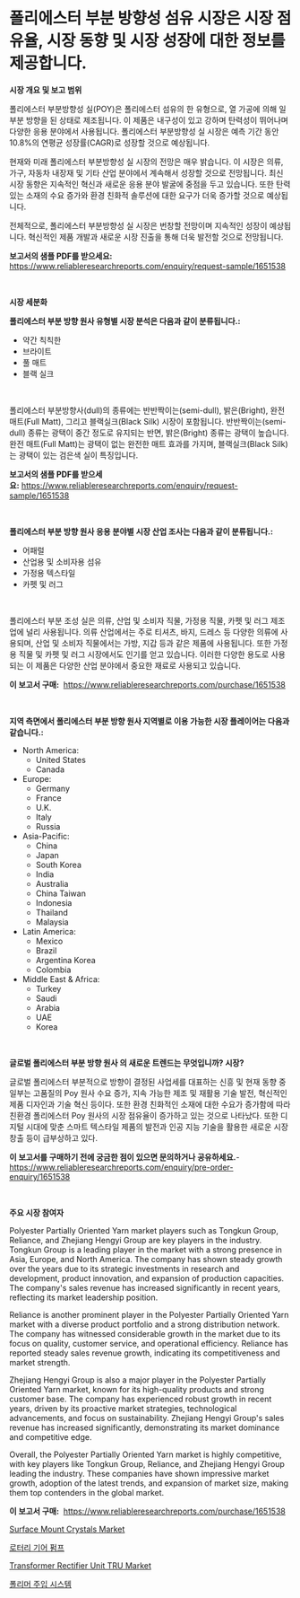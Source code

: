 <p><h1>폴리에스터 부분 방향성 섬유 시장은 시장 점유율, 시장 동향 및 시장 성장에 대한 정보를 제공합니다.</h1></p><p><strong>시장 개요 및 보고 범위</strong></p>
<p><p>폴리에스터 부분방향성 실(POY)은 폴리에스터 섬유의 한 유형으로, 열 가공에 의해 일부분 방향을 된 상태로 제조됩니다. 이 제품은 내구성이 있고 강하며 탄력성이 뛰어나며 다양한 응용 분야에서 사용됩니다. 폴리에스터 부분방향성 실 시장은 예측 기간 동안 10.8%의 연평균 성장률(CAGR)로 성장할 것으로 예상됩니다. </p><p>현재와 미래 폴리에스터 부분방향성 실 시장의 전망은 매우 밝습니다. 이 시장은 의류, 가구, 자동차 내장재 및 기타 산업 분야에서 계속해서 성장할 것으로 전망됩니다. 최신 시장 동향은 지속적인 혁신과 새로운 응용 분야 발굴에 중점을 두고 있습니다. 또한 탄력 있는 소재의 수요 증가와 환경 친화적 솔루션에 대한 요구가 더욱 증가할 것으로 예상됩니다.</p><p>전체적으로, 폴리에스터 부분방향성 실 시장은 번창할 전망이며 지속적인 성장이 예상됩니다. 혁신적인 제품 개발과 새로운 시장 진출을 통해 더욱 발전할 것으로 전망됩니다.</p></p>
<p><strong>보고서의 샘플 PDF를 받으세요:</strong> <a href="https://www.reliableresearchreports.com/enquiry/request-sample/1651538">https://www.reliableresearchreports.com/enquiry/request-sample/1651538</a></p>
<p>&nbsp;</p>
<p><strong>시장 세분화</strong></p>
<p><strong>폴리에스터 부분 방향 원사 유형별 시장 분석은 다음과 같이 분류됩니다.:</strong></p>
<p><ul><li>약간 칙칙한</li><li>브라이트</li><li>풀 매트</li><li>블랙 실크</li></ul></p>
<p>&nbsp;</p>
<p><p>폴리에스터 부분방향사(dull)의 종류에는 반반짝이는(semi-dull), 밝은(Bright), 완전 매트(Full Matt), 그리고 블랙실크(Black Silk) 시장이 포함됩니다. 반반짝이는(semi-dull) 종류는 광택이 중간 정도로 유지되는 반면, 밝은(Bright) 종류는 광택이 높습니다. 완전 매트(Full Matt)는 광택이 없는 완전한 매트 효과를 가지며, 블랙실크(Black Silk)는 광택이 있는 검은색 실이 특징입니다.</p></p>
<p><strong>보고서의 샘플 PDF를 받으세요:</strong>&nbsp;<a href="https://www.reliableresearchreports.com/enquiry/request-sample/1651538">https://www.reliableresearchreports.com/enquiry/request-sample/1651538</a></p>
<p>&nbsp;</p>
<p><strong> 폴리에스터 부분 방향 원사 응용 분야별 시장 산업 조사는 다음과 같이 분류됩니다.:</strong></p>
<p><ul><li>어패럴</li><li>산업용 및 소비자용 섬유</li><li>가정용 텍스타일</li><li>카펫 및 러그</li></ul></p>
<p>&nbsp;</p>
<p><p>폴리에스터 부분 조성 실은 의류, 산업 및 소비자 직물, 가정용 직물, 카펫 및 러그 제조업에 널리 사용됩니다. 의류 산업에서는 주로 티셔츠, 바지, 드레스 등 다양한 의류에 사용되며, 산업 및 소비자 직물에서는 가방, 지갑 등과 같은 제품에 사용됩니다. 또한 가정용 직물 및 카펫 및 러그 시장에서도 인기를 얻고 있습니다. 이러한 다양한 용도로 사용되는 이 제품은 다양한 산업 분야에서 중요한 재료로 사용되고 있습니다.</p></p>
<p><strong>이 보고서 구매:</strong>&nbsp; <a href="https://www.reliableresearchreports.com/purchase/1651538">https://www.reliableresearchreports.com/purchase/1651538</a></p>
<p>&nbsp;</p>
<p><strong>지역 측면에서 폴리에스터 부분 방향 원사 지역별로 이용 가능한 시장 플레이어는 다음과 같습니다.:</strong></p>
<p><ul>
    <li>
        North America:
        <ul>
            <li>United States</li>
            <li>Canada</li>
        </ul>
    </li>
    <li>
        Europe:
        <ul>
            <li>Germany</li>
            <li>France</li>
            <li>U.K.</li>
            <li>Italy</li>
            <li>Russia</li>
        </ul>
    </li>
    <li>
        Asia-Pacific:
        <ul>
            <li>China</li>
            <li>Japan</li>
            <li>South Korea</li>
            <li>India</li>
            <li>Australia</li>
            <li>China Taiwan</li>
            <li>Indonesia</li>
            <li>Thailand</li>
            <li>Malaysia</li>
        </ul>
    </li>
    <li>
        Latin America:
        <ul>
            <li>Mexico</li>
            <li>Brazil</li>
            <li>Argentina Korea</li>
            <li>Colombia</li>
        </ul>
    </li>
    <li>
        Middle East & Africa:
        <ul>
            <li>Turkey</li>
            <li>Saudi</li>
            <li>Arabia</li>
            <li>UAE</li>
            <li>Korea</li>
        </ul>
    </li>
    </ul></p>
<p>&nbsp;</p>
<p><strong>글로벌 폴리에스터 부분 방향 원사 의 새로운 트렌드는 무엇입니까? 시장?</strong></p>
<p><p>글로벌 폴리에스터 부분적으로 방향이 결정된 사업세를 대표하는 신흥 및 현재 동향 중 일부는 고품질의 Poy 원사 수요 증가, 지속 가능한 제조 및 재활용 기술 발전, 혁신적인 제품 디자인과 기술 혁신 등이다. 또한 환경 친화적인 소재에 대한 수요가 증가함에 따라 친환경 폴리에스터 Poy 원사의 시장 점유율이 증가하고 있는 것으로 나타났다. 또한 디지털 시대에 맞춘 스마트 텍스타일 제품의 발전과 인공 지능 기술을 활용한 새로운 시장 창출 등이 급부상하고 있다.</p></p>
<p><strong>이 보고서를 구매하기 전에 궁금한 점이 있으면 문의하거나 공유하세요.</strong>- <a href="https://www.reliableresearchreports.com/enquiry/pre-order-enquiry/1651538">https://www.reliableresearchreports.com/enquiry/pre-order-enquiry/1651538</a></p>
<p>&nbsp;</p>
<p><strong>주요 시장 참여자</strong></p>
<p><p>Polyester Partially Oriented Yarn market players such as Tongkun Group, Reliance, and Zhejiang Hengyi Group are key players in the industry. Tongkun Group is a leading player in the market with a strong presence in Asia, Europe, and North America. The company has shown steady growth over the years due to its strategic investments in research and development, product innovation, and expansion of production capacities. The company's sales revenue has increased significantly in recent years, reflecting its market leadership position.</p><p>Reliance is another prominent player in the Polyester Partially Oriented Yarn market with a diverse product portfolio and a strong distribution network. The company has witnessed considerable growth in the market due to its focus on quality, customer service, and operational efficiency. Reliance has reported steady sales revenue growth, indicating its competitiveness and market strength.</p><p>Zhejiang Hengyi Group is also a major player in the Polyester Partially Oriented Yarn market, known for its high-quality products and strong customer base. The company has experienced robust growth in recent years, driven by its proactive market strategies, technological advancements, and focus on sustainability. Zhejiang Hengyi Group's sales revenue has increased significantly, demonstrating its market dominance and competitive edge.</p><p>Overall, the Polyester Partially Oriented Yarn market is highly competitive, with key players like Tongkun Group, Reliance, and Zhejiang Hengyi Group leading the industry. These companies have shown impressive market growth, adoption of the latest trends, and expansion of market size, making them top contenders in the global market.</p></p>
<p><strong>이 보고서 구매:</strong>&nbsp;&nbsp;<a href="https://www.reliableresearchreports.com/purchase/1651538">https://www.reliableresearchreports.com/purchase/1651538</a></p>
<p><p><a href="https://github.com/edytherolanlouisejk1miz0wig/Market-Research-Report-List-1/blob/main/surface-mount-crystals-market.md">Surface Mount Crystals Market</a></p><p><a href="https://github.com/Madalyell456456/Market-Research-Report-List-1/blob/main/797847410441.md">로터리 기어 펌프</a></p><p><a href="https://github.com/peachesmcdowel1/Market-Research-Report-List-2/blob/main/transformer-rectifier-unit-tru-market.md">Transformer Rectifier Unit TRU Market</a></p><p><a href="https://github.com/vs019sa3m8x/Market-Research-Report-List-1/blob/main/689221510440.md">폴리머 주입 시스템</a></p></p>
